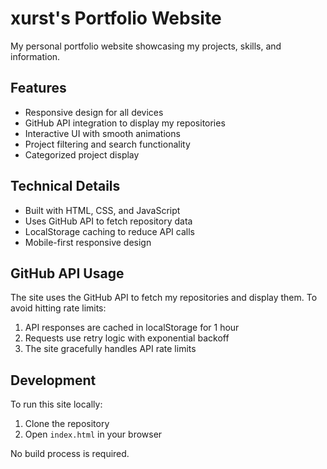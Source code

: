 # xurst's Portfolio Website

My personal portfolio website showcasing my projects, skills, and information.

## Features

- Responsive design for all devices
- GitHub API integration to display my repositories
- Interactive UI with smooth animations
- Project filtering and search functionality
- Categorized project display

## Technical Details

- Built with HTML, CSS, and JavaScript
- Uses GitHub API to fetch repository data
- LocalStorage caching to reduce API calls
- Mobile-first responsive design

## GitHub API Usage

The site uses the GitHub API to fetch my repositories and display them. To avoid hitting rate limits:

1. API responses are cached in localStorage for 1 hour
2. Requests use retry logic with exponential backoff
3. The site gracefully handles API rate limits

## Development

To run this site locally:

1. Clone the repository
2. Open `index.html` in your browser

No build process is required.